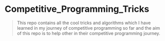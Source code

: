 # Competitive_Programming_Tricks
> This repo contains all the cool tricks and algorithms which I have learned in my journey of competitive programming so far and the aim of this repo is to help other in their competitive programming journey.
